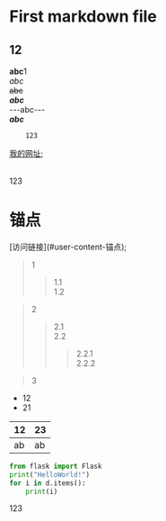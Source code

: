 # First markdown file

## 12

**abc**1  
*abc*  
~~abc~~  
***abc***  
---abc---  
___abc___  

        123

[我的网址](http://www.xxx.com);

<br>123<br>

<h1 id="user-content-锚点">锚点</h1>
[访问链接](#user-content-锚点);

>1
>>1.1  
>>1.2 

>2  
>>2.1  
>>2.2  
>>>2.2.1  
>>>2.2.2

>3  

+ 12 
+ 21   


|12|23|
|--|--|
|ab|ab|

```python 
from flask import Flask
print("HelloWorld!")
for i in d.items():
    print(i)
```


123


<meta http-equiv="refresh" content="3">
